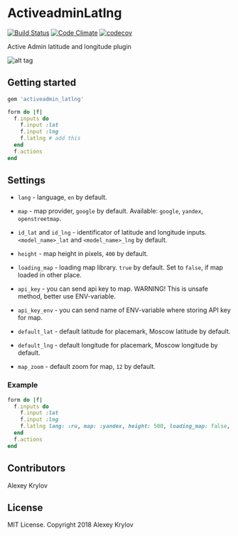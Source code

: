 # ActiveadminLatlng

[![Build Status](https://travis-ci.org/forsaken1/activeadmin-latlng.svg?branch=master)](https://travis-ci.org/forsaken1/activeadmin-latlng)
[![Code Climate](https://codeclimate.com/github/forsaken1/activeadmin-latlng.svg)](https://codeclimate.com/github/forsaken1/activeadmin-latlng)
[![codecov](https://codecov.io/gh/forsaken1/activeadmin-latlng/branch/master/graph/badge.svg?token=)](https://codecov.io/gh/forsaken1/activeadmin-latlng)

Active Admin latitude and longitude plugin

![alt tag](https://image.ibb.co/n5vQ65/aa_latlng.jpg)



## Getting started

```ruby
gem 'activeadmin_latlng'
```

```ruby
form do |f|
  f.inputs do
    f.input :lat
    f.input :lng
    f.latlng # add this
  end
  f.actions
end
```



## Settings

* `lang` - language, `en` by default.

* `map` - map provider, `google` by default. Available: `google`, `yandex`, `openstreetmap`.

* `id_lat` and `id_lng` - identificator of latitude and longitude inputs. `<model_name>_lat` and `<model_name>_lng` by default.

* `height` - map height in pixels, `400` by default.

* `loading_map` - loading map library. `true` by default. Set to `false`, if map loaded in other place.

* `api_key` - you can send api key to map. WARNING! This is unsafe method, better use ENV-variable.

* `api_key_env` - you can send name of ENV-variable where storing API key for map.

* `default_lat` - default latitude for placemark, Moscow latitude by default.

* `default_lng` - default longitude for placemark, Moscow longitude by default.

* `map_zoom` - default zoom for map, `12` by default.

### Example

```ruby
form do |f|
  f.inputs do
    f.input :lat
    f.input :lng
    f.latlng lang: :ru, map: :yandex, height: 500, loading_map: false, api_key_env: 'GOOGLE_API_KEY'
  end
  f.actions
end
```



## Contributors

Alexey Krylov

## License

MIT License. Copyright 2018 Alexey Krylov
